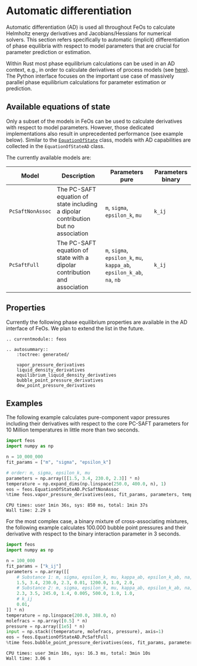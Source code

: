 # Automatic differentiation

Automatic differentiation (AD) is used all throughout FeOs to calculate Helmholtz energy derivatives and Jacobians/Hessians for numerical solvers.
This section refers specifically to automatic (implicit) differentiation of phase equilibria with respect to model parameters that are crucial for parameter prediction or estimation.

Within Rust most phase equilibrium calculations can be used in an AD context, e.g., in order to calculate derivatives of process models (see [here](https://github.com/feos-org/feos-campd)). The Python interface focuses on the important use case of massively parallel phase equilibrium calculations for parameter estimation or prediction.

## Available equations of state
Only a subset of the models in FeOs can be used to calculate derivatives with respect to model parameters. However, those dedicated implementations also result in unprecedented performance (see example below). Similar to the [`EquationOfState`](eos.md#the-equationofstate-class) class, models with AD capabilities are collected in the `EquationOfStateAD` class. 

The currently available models are:

|Model|Description|Parameters pure|Parameters binary|
|-|-|-|-|
|`PcSaftNonAssoc`|The PC-SAFT equation of state including a dipolar contribution but no association|`m`, `sigma`, `epsilon_k`, `mu`|`k_ij`|
|`PcSaftFull`|The PC-SAFT equation of state with a dipolar contribution and association|`m`, `sigma`, `epsilon_k`, `mu`, `kappa_ab`, `epsilon_k_ab`, `na`, `nb`|`k_ij`|

## Properties 
Currently the following phase equilibrium properties are available in the AD interface of FeOs. We plan to extend the list in the future.

```{eval-rst}
.. currentmodule:: feos

.. autosummary::
    :toctree: generated/
    
    vapor_pressure_derivatives
    liquid_density_derivatives
    equilibrium_liquid_density_derivatives
    bubble_point_pressure_derivatives
    dew_point_pressure_derivatives
```

## Examples
The following example calculates pure-component vapor pressures including their derivatives with respect to the core PC-SAFT parameters for 10 Million temperatures in little more than two seconds.

```python
import feos
import numpy as np

n = 10_000_000
fit_params = ["m", "sigma", "epsilon_k"]

# order: m, sigma, epsilon_k, mu
parameters = np.array([[1.5, 3.4, 230.0, 2.3]] * n)
temperature = np.expand_dims(np.linspace(250.0, 400.0, n), 1)
eos = feos.EquationOfStateAD.PcSaftNonAssoc
%time feos.vapor_pressure_derivatives(eos, fit_params, parameters, temperature)
```
```
CPU times: user 1min 36s, sys: 850 ms, total: 1min 37s
Wall time: 2.29 s
```

For the most complex case, a binary mixture of cross-associating mixtures, the following example calculates 100.000 bubble point pressures and their derivative with respect to the binary interaction parameter in 3 seconds.
```python
import feos
import numpy as np

n = 100_000
fit_params = ["k_ij"]
parameters = np.array([[
    # Substance 1: m, sigma, epsilon_k, mu, kappa_ab, epsilon_k_ab, na, nb
    1.5, 3.4, 230.0, 2.3, 0.01, 1200.0, 1.0, 2.0, 
    # Substance 2: m, sigma, epsilon_k, mu, kappa_ab, epsilon_k_ab, na, nb
    2.3, 3.5, 245.0, 1.4, 0.005, 500.0, 1.0, 1.0,
    # k_ij
    0.01,
]] * n)
temperature = np.linspace(200.0, 388.0, n)
molefracs = np.array([0.5] * n)
pressure = np.array([1e5] * n)
input = np.stack((temperature, molefracs, pressure), axis=1)
eos = feos.EquationOfStateAD.PcSaftFull
%time feos.bubble_point_pressure_derivatives(eos, fit_params, parameters, input)
```
```
CPU times: user 3min 10s, sys: 16.3 ms, total: 3min 10s
Wall time: 3.06 s
```